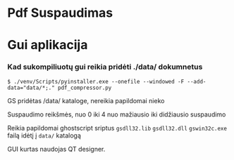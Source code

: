 Pdf Suspaudimas  
=======================

# Gui aplikacija

### Kad sukompiliuotų gui reikia pridėti ./data/ dokumnetus 
`$ ./venv/Scripts/pyinstaller.exe --onefile --windowed -F --add-data="data/*;." pdf_compressor.py`

GS pridėtas /data/ kataloge, nereikia papildomai nieko

Suspaudimo reikšmės, nuo 0 iki 4 nuo mažiausio iki didžiausio suspaudimo


Reikia papildomai ghostscript sriptus `gsdll32.lib` `gsdll32.dll` `gswin32c.exe` failą idėtį į `data/` katalogą


GUI kurtas naudojas QT designer.
